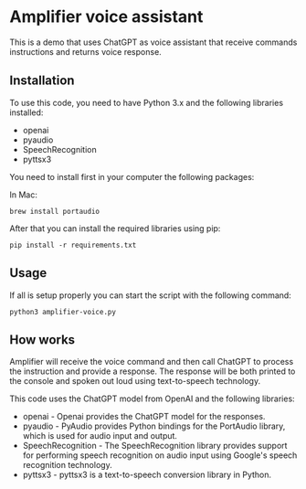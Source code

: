 # Amplifier voice assistant

This is a demo that uses ChatGPT as voice assistant that receive commands instructions and returns voice response.

## Installation

To use this code, you need to have Python 3.x and the following libraries installed:

- openai
- pyaudio
- SpeechRecognition
- pyttsx3

You need to install first in your computer the following packages:

In Mac:
```
brew install portaudio
```

After that you can install the required libraries using pip:

```
pip install -r requirements.txt
```

## Usage

If all is setup properly you can start the script with the following command:

```
python3 amplifier-voice.py
```

## How works

Amplifier will receive the voice command and then call ChatGPT to process the instruction and provide a response. The response will be both printed to the console and spoken out loud using text-to-speech technology.

This code uses the ChatGPT model from OpenAI and the following libraries:

- openai - Openai provides the ChatGPT model for the responses.
- pyaudio - PyAudio provides Python bindings for the PortAudio library, which is used for audio input and output.
- SpeechRecognition - The SpeechRecognition library provides support for performing speech recognition on audio input using Google's speech recognition technology.
- pyttsx3 - pyttsx3 is a text-to-speech conversion library in Python.

